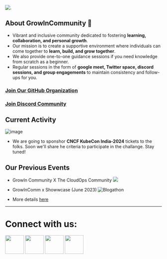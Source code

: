 ![.](https://cdn.discordapp.com/attachments/1122449385989603369/1132341678771032126/GrowinCommbanner.png)
## About GrowInCommunity 🚀
* Vibrant and inclusive community dedicated to fostering **learning, collaboration, and personal growth**.
* Our mission is to create a supportive environment where individuals can come together to **learn, build, and grow together**.
* We also provide one-to-one guidance sessions if you need knowledge from scratch as a beginner.
* Regular sessions in the form of **google meet, Twitter space, discord sessions, and group engagements** to maintain consistency and follow-ups for you.

### [Join Our GitHub Organization]( https://github.com/GrowInCommunity/support/issues/new?assignees=&labels=Invite+me+to+the+organization&projects=&template=invitation.yml&title=Please+invite+me+to+the+GitHub+Community+Organization)
### [Join Discord Community](https://discord.gg/m5anDXXF)

## Current Activity
![image](https://github.com/user-attachments/assets/e1e03137-31c6-4322-bee6-d4d8e7f4be57)

* We are going to sponshor **CNCF KubeCon India-2024** tickets to the folks. Soon we'll share he criteria to participate in the challange. Stay tuned! 
   
## Our Previous Events
* GrowIn Community X The CloudOps Community
![](https://github.com/GrowInCommunity/.github/assets/114390890/27728860-8d50-408b-9416-407b584e3abe)

* GrowInComm x Showwcase (June 2023)
![Blogathon](https://twitter.com/GrowInComm/status/1668158321881219073?s=20) 

* More details [here]( https://twitter.com/GrowInComm/status/1667473287440658433?s=20)

---

# Connect with us:

<a href="https://discord.gg/phGgmbydXm"><img src="https://img.icons8.com/color/2x/discord--v2.png" height="60px"></img></a>
<a href="https://github.com/GrowInCommunity"><img src="https://user-images.githubusercontent.com/91791257/235086411-9ec7aa5e-c095-44ce-b9e6-57b3bc3fead2.png" height="60px"></img></a>
<a href="https://twitter.com/GrowInComm"><img src="https://user-images.githubusercontent.com/91791257/235086530-ee5255ba-6a47-464c-8830-7ca0388b373d.png" height="60px"></img></a>
<a href="https://www.linkedin.com/company/growincommunity/?viewAsMember=true"><img src="https://img.icons8.com/fluency/2x/linkedin.png" height="60px"></img></a>
